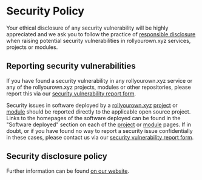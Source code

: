 <!--
SPDX-FileCopyrightText: 2022 Wilfred Nicoll <xyzroller@rollyourown.xyz>
SPDX-License-Identifier: CC-BY-SA-4.0
-->

# Security Policy

Your ethical disclosure of any security vulnerability will be highly appreciated and we ask you to follow the practice of [responsible disclosure](https://en.wikipedia.org/wiki/Responsible_disclosure) when raising potential security vulnerabilities in rollyourown.xyz services, projects or modules.

## Reporting security vulnerabilities

If you have found a security vulnerability in any rollyourown.xyz service or any of the rollyourown.xyz projects, modules or other repositories, please report this via our [security vulnerability report form](https://forms.rollyourown.xyz/security-vulnerability).

Security issues in software deployed by a [rollyourown.xyz](https://rollyourown.xyz) [project](https://rollyourown.xyz/rollyourown/projects/) or [module](https://rollyourown.xyz/rollyourown/project_modules/) should be reported directly to the applicable open source project. Links to the homepages of the software deployed can be found in the "Software deployed" section on each of the [project](https://rollyourown.xyz/rollyourown/projects/) or [module](https://rollyourown.xyz/rollyourown/project_modules/) pages. If in doubt, or if you have found no way to report a security issue confidentially in these cases, please contact us via our [security vulnerability report form](https://forms.rollyourown.xyz/security-vulnerability).

## Security disclosure policy

Further information can be found [on our website](https://rollyourown.xyz/collaborate/security_vulnerabilities/).
